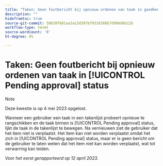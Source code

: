 ```yaml
---
title: "Taken: Geen foutbericht bij opnieuw ordenen van taak in goedkeuringsstatus in behandeling"
description: ""
hidefromtoc: true
source-git-commit: 58038f681aa3a13d307bf9318368b7d99696b12b
workflow-type: tm+mt
source-wordcount: '0'
ht-degree: 0%

---
```



# Taken: Geen foutbericht bij opnieuw ordenen van taak in [!UICONTROL Pending approval] status

>[!NOTE]
>
>Deze kwestie is op 4 mei 2023 opgelost.

Wanneer een gebruiker een taak in een takenlijst probeert opnieuw te rangschikken en de taak binnen is [!UICONTROL Pending approval] status, lijkt de taak in de takenlijst te bewegen. Na vernieuwen ziet de gebruiker dat het item niet is verplaatst. Het item kan niet worden verplaatst omdat het zich in [!UICONTROL Pending approval] status, maar er is geen bericht om de gebruiker te laten weten dat het item niet kan worden verplaatst, wat tot verwarring kan leiden.

_Voor het eerst gerapporteerd op 12 april 2023._

